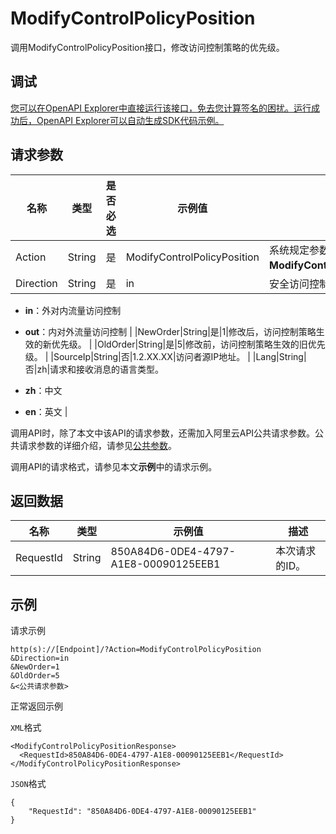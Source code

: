# ModifyControlPolicyPosition

调用ModifyControlPolicyPosition接口，修改访问控制策略的优先级。

## 调试

[您可以在OpenAPI Explorer中直接运行该接口，免去您计算签名的困扰。运行成功后，OpenAPI Explorer可以自动生成SDK代码示例。](https://api.aliyun.com/#product=Cloudfw&api=ModifyControlPolicyPosition&type=RPC&version=2017-12-07)

## 请求参数

|名称|类型|是否必选|示例值|描述|
|--|--|----|---|--|
|Action|String|是|ModifyControlPolicyPosition|系统规定参数。取值：**ModifyControlPolicyPosition**。 |
|Direction|String|是|in|安全访问控制策略的流量方向。

 -   **in**：外对内流量访问控制
-   **out**：内对外流量访问控制 |
|NewOrder|String|是|1|修改后，访问控制策略生效的新优先级。 |
|OldOrder|String|是|5|修改前，访问控制策略生效的旧优先级。 |
|SourceIp|String|否|1.2.XX.XX|访问者源IP地址。 |
|Lang|String|否|zh|请求和接收消息的语言类型。

 -   **zh**：中文
-   **en**：英文 |

调用API时，除了本文中该API的请求参数，还需加入阿里云API公共请求参数。公共请求参数的详细介绍，请参见[公共参数](https://help.aliyun.com/document_detail/94763.html)。

调用API的请求格式，请参见本文**示例**中的请求示例。

## 返回数据

|名称|类型|示例值|描述|
|--|--|---|--|
|RequestId|String|850A84D6-0DE4-4797-A1E8-00090125EEB1|本次请求的ID。 |

## 示例

请求示例

```
http(s)://[Endpoint]/?Action=ModifyControlPolicyPosition
&Direction=in
&NewOrder=1
&OldOrder=5
&<公共请求参数>
```

正常返回示例

`XML`格式

```
<ModifyControlPolicyPositionResponse>
  <RequestId>850A84D6-0DE4-4797-A1E8-00090125EEB1</RequestId>
</ModifyControlPolicyPositionResponse>
```

`JSON`格式

```
{
    "RequestId": "850A84D6-0DE4-4797-A1E8-00090125EEB1"
}
```

